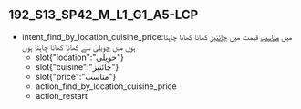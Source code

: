 ## 192_S13_SP42_M_L1_G1_A5-LCP
* intent_find_by_location_cuisine_price:میں [مناسب](price) قیمت میں [چائنیز](cuisine) کھانا کھانا چاہتا ہوں میں [حویلی](location) سے کھانا کھانا چاہتا ہوں
	- slot{"location":"حویلی"}
	- slot{"cuisine":"چائنیز"}
	- slot{"price":"مناسب"}
	- action_find_by_location_cuisine_price
	- action_restart